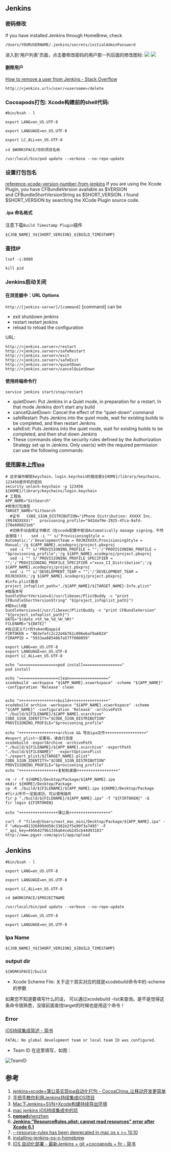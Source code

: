 ## Jenkins

### 密码修改

If you have installed Jenkins through HomeBrew, check
```
/Users/YOURUSERNAME/.jenkins/secrets/initialAdminPassword
```
进入到'用户列表'页面，点击要修改密码的用户那一列后面的修改图标:
![](http://oc98nass3.bkt.clouddn.com/2017-08-08-15021741288053.jpg)
![](http://oc98nass3.bkt.clouddn.com/2017-08-08-15021741379382.jpg)

#### 删除用户

[How to remove a user from Jenkins - Stack Overflow](https://stackoverflow.com/questions/14731209/how-to-remove-a-user-from-jenkins)

```
http://<jenkins.url>/user/<username>/delete
```

### Cocoapods打包: Xcode构建前的shell代码:

```
#bin/bsah - l

export LANG=en_US.UTF-8

export LANGUAGE=en_US.UTF-8

export LC_ALL=en_US.UTF-8

cd $WORKSPACE/你的项目名称

/usr/local/bin/pod update --verbose --no-repo-update
```

### 设置打包包名

[reference-xcode-version-number-from-jenkins](https://stackoverflow.com/questions/24536041/reference-xcode-version-number-from-jenkins)
If you are using the Xcode Plugin, you have CFBundleVersion available as $VERSION and CFBundleShortVersionString as $SHORT_VERSION.
I found $SHORT_VERSION by searching the XCode Plugin source code.

#### .ipa 命名格式
注意下载`Build Timestamp Plugin`插件
```
${JOB_NAME}_V${SHORT_VERSION}_${BUILD_TIMESTAMP}
```

### 查找IP

```
lsof -i:8080

kill pid
```

### Jenkins启动关闭

#### 在浏览器中：URL Options

`http://[jenkins-server]/[command]`
[command] can be

* exit shutdown jenkins
* restart restart jenkins
* reload to reload the configuration

URL:
```
http://<jenkins.server>/restart
http://<jenkins.server>/safeRestart
http://<jenkins.server>/exit
http://<jenkins.server>/safeExit
http://<jenkins.server>/quietDown
http://<jenkins.server>/cancelQuietDown
``` 

#### 使用终端命令行

```
service jenkins start/stop/restart
```
* quietDown: Put Jenkins in a Quiet mode, in preparation for a restart. In that mode Jenkins don’t start any build
* cancelQuietDown: Cancel the effect of the “quiet-down” command
* safeRestart: Puts Jenkins into the quiet mode, wait for existing builds to be completed, and then restart Jenkins
* safeExit: Puts Jenkins into the quiet mode, wait for existing builds to be completed, and then shut down Jenkins
* These commands obey the security rules defined by the Authorization Strategy set up in Jenkins. Only user(s) with the required permission can use the following commands:


### [使用脚本上传ipa](http://www.cnblogs.com/xiaobaizhu/p/5715755.html)

```
# 这步操作解锁keychain，login.keychain的路径是${HOME}/library/keychains，123456是开机的密码
security unlock-keychain -p 123456 ${HOME}/library/keychains/login.keychain
# 工程名
APP_NAME="GitSearch"
#修改打包类型
TARGET_NAME="GitSearch
  #证书   CODE_SIGN_DISTRIBUTION="iPhone Distribution: XXXXX Inc. (R9JN3XXXX)"   provisoning_profile="942daf9e-2925-4fca-9afd-278e60b821e6"
  #切换手动选择证书模式（在xcode配置中取消Automatically manage signing，不然会报错！）   sed -i "" s/'ProvisioningStyle = Automatic;'/'DevelopmentTeam = R9JN3XXXX;ProvisioningStyle = Manual;'/g ${APP_NAME}.xcodeproj/project.pbxproj
  sed -i "" s/'PROVISIONING_PROFILE = "";'/'PROVISIONING_PROFILE = "$provisoning_profile";'/g ${APP_NAME}.xcodeproj/project.pbxproj
  sed -i "" s/'PROVISIONING_PROFILE_SPECIFIER = "";'/'PROVISIONING_PROFILE_SPECIFIER ="xxxx_CI_Distribution";'/g ${APP_NAME}.xcodeproj/project.pbxproj
  sed -i "" s/'DEVELOPMENT_TEAM = "";'/'DEVELOPMENT_TEAM = R9JN3XXXX;'/g ${APP_NAME}.xcodeproj/project.pbxproj
#info.plist路径
project_infoplist_path="./${APP_NAME}/${TARGET_NAME}-Info.plist"
#取版本号
bundleShortVersion=$(/usr/libexec/PlistBuddy -c "print CFBundleShortVersionString" "${project_infoplist_path}")
#取build值
bundleVersion=$(/usr/libexec/PlistBuddy -c "print CFBundleVersion" "${project_infoplist_path}")
DATE="$(date +%Y_%m_%d_%H_%M)"
FILENAME="${DATE}"
#自己定义fir的token和appid
FIRTOKEN = "863efefc2c22d4b761c096e6af9a6024"
FIRAPPID = "5933aa88548b7a57ff000059"

export LANG=en_US.UTF-8
export LANGUAGE=en_US.UTF-8
export LC_ALL=en_US.UTF-8

echo "=================pod install================="
pod install

echo "=================clean================="
xcodebuild -workspace "${APP_NAME}.xcworkspace" -scheme "${APP_NAME}"  -configuration 'Release' clean


echo "+++++++++++++++++build+++++++++++++++++"
xcodebuild archive -workspace "${APP_NAME}.xcworkspace" -scheme "${APP_NAME}" -configuration 'Release' -archivePath "./build/${FILENAME}/${APP_NAME}.xcarchive" CODE_SIGN_IDENTITY="$CODE_SIGN_DISTRIBUTION" PROVISIONING_PROFILE="$provisoning_profile"

echo "+++++++++++++++++archive && 导出ipa文件++++++++++++++++++"
#export_plist一定要有，请自行百度
xcodebuild -exportArchive -archivePath "./build/${FILENAME}/${APP_NAME}.xcarchive" -exportPath "./build/${FILENAME}"  -exportOptionsPlist "./export_plist/${TARGET_NAME}.plist" CODE_SIGN_IDENTITY="$CODE_SIGN_DISTRIBUTION" PROVISIONING_PROFILE="$provisoning_profile"
echo "+++++++++++++++++复制到桌面++++++++++++++++++"

rm -r -f ${HOME}/Desktop/Package/${APP_NAME}.ipa
mkdir ${HOME}/Desktop/Package
cp -R ./build/${FILENAME}/${APP_NAME}.ipa ${HOME}/Desktop/Package
#fir上传不一定能成功，可以使用插件
fir p "./build/${FILENAME}/${APP_NAME}.ipa" -T "${FIRTOKEN}" -Q
fir login ${FIRTOKEN}

echo "+++++++++++++++++蒲公英++++++++++++++++++"

curl -F "file=@/Users/next_mac_mini/Desktop/Package/${APP_NAME}.ipa" -F "uKey=d81326899dd50c3382e2f5e99f3a7495" -F "_api_key=495642f9b1336a64ceb2d5cb44d93183" http://www.pgyer.com/apiv1/app/upload
```


## Jenkins


```
#bin/bsah - l

export LANG=en_US.UTF-8

export LANGUAGE=en_US.UTF-8

export LC_ALL=en_US.UTF-8

cd $WORKSPACE/$PROJECTNAME

/usr/local/bin/pod update --verbose --no-repo-update

export LANG=en_US.UTF-8

export LANGUAGE=en_US.UTF-8
```

### Ipa Name

```
${JOB_NAME}_V${SHORT_VERSION}_${BUILD_TIMESTAMP}
```

### output dir

```
${WORKSPACE}/build
```

* Xcode Scheme File: 关于这个其实对应的就是xcodebuild命令中的-scheme的参数

如果您不知道要填写什么的话， 可以通过xcodebuild -list来查询。是不是觉得这条命令很熟悉，没错前面查找target的时候也是用这个命令！



### Error 
[iOS持续集成简述 - 简书](https://www.jianshu.com/p/f44d746ff8a9)

```
FATAL: No global development team or local team ID was configured.
```
* Team ID 在这里填写，如图：

![TeamID](http://oc98nass3.bkt.clouddn.com/2017-08-08-15021737969197.jpg)



## 参考

1. [jenkins+xcode+蒲公英实现ipa自动化打包 - CocoaChina_让移动开发更简单](http://www.cocoachina.com/ios/20170811/20218.html)
1. [手把手教你利用Jenkins持续集成iOS项目](http://www.jianshu.com/p/41ecb06ae95f)
2. [Mac下Jenkins+SVN+Xcode构建持续导出环境](http://www.jianshu.com/p/c0955ff67c91)
3. [mac jenkins iOS持续集成中的坑](https://my.oschina.net/u/2359371/blog/804357)
4. [**nomad**shenzhen](https://github.com/nomad/shenzhen/issues/236#issuecomment-88688098)
5. [**Jenkins:”ResourceRules.plist: cannot read resources” error after Xcode 6.1**](http://stackoverflow.com/questions/26516442/how-do-we-manually-fix-resourcerules-plist-cannot-read-resources-error-after)
6. [--resource-rules has been deprecated in mac os x >= 10.10](http://stackoverflow.com/questions/26459911/resource-rules-has-been-deprecated-in-mac-os-x-10-10)
7. [installing-jenkins-os-x-homebrew](http://flummox-engineering.blogspot.com/2016/01/installing-jenkins-os-x-homebrew.html)
8. [IOS 自动化部署 - 最新Jenkins + git +cocoapods + fir - 简书](http://www.jianshu.com/p/ccc97e7ecf15)